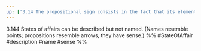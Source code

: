 ```yaml
---
up: ['3.14 The propositional sign consists in the fact that its elements']
---
```

3.144 States of affairs can be described but not named.
(Names resemble points; propositions resemble arrows, they have sense.)
%%
#StateOfAffair #description #name #sense %%